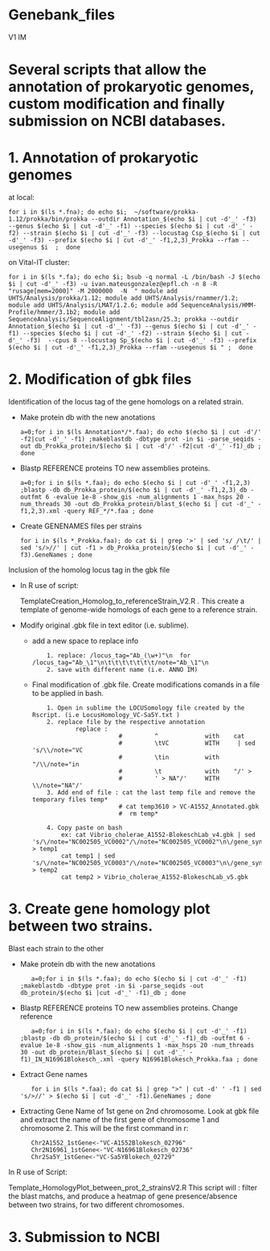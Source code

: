 # Genebank_files
V1
IM

# Several scripts that allow the annotation of prokaryotic genomes, custom modification and finally submission on NCBI databases.

# 1. Annotation of prokaryotic genomes
at local:

    for i in $(ls *.fna); do echo $i;  ~/software/prokka-1.12/prokka/bin/prokka --outdir Annotation_$(echo $i | cut -d'_' -f3) --genus $(echo $i | cut -d'_' -f1) --species $(echo $i | cut -d'_' -f2) --strain $(echo $i | cut -d'_' -f3) --locustag Csp_$(echo $i | cut -d'_' -f3) --prefix $(echo $i | cut -d'_' -f1,2,3)_Prokka --rfam --usegenus $i  ;  done

on Vital-IT cluster:

    for i in $(ls *.fa); do echo $i; bsub -q normal -L /bin/bash -J $(echo $i | cut -d'_' -f3) -u ivan.mateusgonzalez@epfl.ch -n 8 -R "rusage[mem=2000]" -M 2000000  -N  " module add UHTS/Analysis/prokka/1.12; module add UHTS/Analysis/rnammer/1.2;  module add UHTS/Analysis/LMAT/1.2.6; module add SequenceAnalysis/HMM-Profile/hmmer/3.1b2; module add SequenceAnalysis/SequenceAlignment/tbl2asn/25.3; prokka --outdir Annotation_$(echo $i | cut -d'_' -f3) --genus $(echo $i | cut -d'_' -f1) --species $(echo $i | cut -d'_' -f2) --strain $(echo $i | cut -d'_' -f3)  --cpus 8 --locustag Sp_$(echo $i | cut -d'_' -f3) --prefix $(echo $i | cut -d'_' -f1,2,3)_Prokka --rfam --usegenus $i " ;  done


# 2. Modification of gbk files

Identification of the locus tag of the gene homologs on a related strain.

 - Make protein db with the new anotations
     
       a=0;for i in $(ls Annotation*/*.faa); do echo $(echo $i | cut -d'/' -f2|cut -d'_' -f1) ;makeblastdb -dbtype prot -in $i -parse_seqids -out db_Prokka_protein/$(echo $i | cut -d'/' -f2|cut -d'_' -f1)_db ; done
      
 - Blastp REFERENCE proteins TO new assemblies proteins.
     
       a=0;for i in $(ls *.faa); do echo $(echo $i | cut -d'_' -f1,2,3) ;blastp -db db_Prokka_protein/$(echo $i | cut -d'_' -f1,2,3)_db -outfmt 6 -evalue 1e-8 -show_gis -num_alignments 1 -max_hsps 20 -num_threads 30 -out db_Prokka_protein/blast_$(echo $i | cut -d'_' -f1,2,3).xml -query REF_*/*.faa ; done

 - Create GENENAMES files per strains

       for i in $(ls *_Prokka.faa); do cat $i | grep '>' | sed 's/ /\t/' | sed 's/>//' | cut -f1 > db_Prokka_protein/$(echo $i | cut -d'_' -f3).GeneNames ; done


Inclusion of the homolog locus tag in the gbk file

 - In R use of script: 
      
     TemplateCreation_Homolog_to_referenceStrain_V2.R . This create a template of genome-wide homologs of each gene to a reference strain.
      
 - Modify original .gbk file in text editor (i.e. sublime). 
      
      - add a new space to replace info
                
                1. replace: /locus_tag="Ab_(\w+)"\n  for /locus_tag="Ab_\1"\n\t\t\t\t\t\t\t/note="Ab_\1"\n
                2. save with different name (i.e. ANNO IM)
                  
      - Final modification of .gbk file. Create modifications comands in a file to be applied in bash.
           
                1. Open in sublime the LOCUSomology file created by the Rscript. (i.e LocusHomology_VC-Sa5Y.txt )
                2. replace file by the respective annotation
                        replace :  
                                    #         ^             with    cat 
                                    #         \tVC          WITH     | sed 's/\\/note="VC
                                    #         \tin          with    "/\\/note="in
                                    #         \t            with    "/' > 
                                    #         ' > NA"/'     WITH    \\/note="NA"/'
                3. Add end of file : cat the last temp file and remove the temporary files temp*  
                                    # cat temp3610 > VC-A1552_Annotated.gbk 
                                    #  rm temp*

                4. Copy paste on bash
                    ex: cat Vibrio_cholerae_A1552-BlokeschLab_v4.gbk | sed 's/\/note="NC002505_VC0002"/\/note="NC002505_VC0002"\n\/gene_syn="mioC"/' > temp1
                    cat temp1 | sed 's/\/note="NC002505_VC0003"/\/note="NC002505_VC0003"\n\/gene_syn="trmE_mnmE"/' > temp2
                    cat temp2 > Vibrio_cholerae_A1552-BlokeschLab_v5.gbk


# 3. Create gene homology plot between two strains.

Blast each strain to the other

   - Make protein db with the new anotations
     
            a=0;for i in $(ls *.faa); do echo $(echo $i | cut -d'_' -f1) ;makeblastdb -dbtype prot -in $i -parse_seqids -out db_protein/$(echo $i |cut -d'_' -f1)_db ; done

   - Blastp REFERENCE proteins TO new assemblies proteins. Change reference

            a=0;for i in $(ls *.faa); do echo $(echo $i | cut -d'_' -f1) ;blastp -db db_protein/$(echo $i | cut -d'_' -f1)_db -outfmt 6 -evalue 1e-8 -show_gis -num_alignments 1 -max_hsps 20 -num_threads 30 -out db_protein/Blast_$(echo $i | cut -d'_' -f1)_IN_N16961Blokesch_.xml -query N16961Blokesch_Prokka.faa ; done

   - Extract Gene names 

            for i in $(ls *.faa); do cat $i | grep ">" | cut -d' ' -f1 | sed 's/>//' > $(echo $i | cut -d'_' -f1).GeneNames ; done
           
   - Extracting Gene Name of 1st gene on 2nd chromosome. Look at gbk file and extract the name of the first gene of chromosome 1 and chromosome 2. 
    This will be the first command in r:
    
            Chr2A1552_1stGene<-"VC-A1552Blokesch_02796"
            Chr2N16961_1stGene<-"VC-N16961Blokesch_02736"
            Chr2Sa5Y_1stGene<-"VC-Sa5YBlokech_02729"

In R use of Script:
        
  Template_HomologyPlot_between_prot_2_strainsV2.R This script will : filter the blast matchs, and produce a heatmap of gene presence/absence between two strains, for two different chromosomes.
    


# 3. Submission to NCBI 



